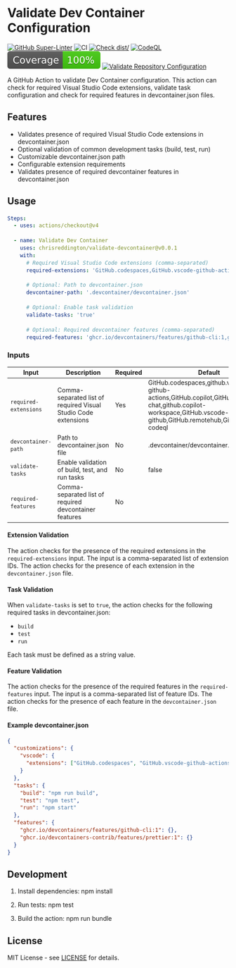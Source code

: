 # Validate Dev Container Configuration

[![GitHub Super-Linter](https://github.com/chrisreddington/validate-devcontainer/actions/workflows/linter.yml/badge.svg)](https://github.com/chrisreddington/validate-devcontainer)
![CI](https://github.com/chrisreddington/validate-devcontainer/actions/workflows/ci.yml/badge.svg)
[![Check dist/](https://github.com/chrisreddington/validate-devcontainer/actions/workflows/check-dist.yml/badge.svg)](https://github.com/chrisreddington/validate-devcontainer/actions/workflows/check-dist.yml)
[![CodeQL](https://github.com/chrisreddington/validate-devcontainer/actions/workflows/codeql-analysis.yml/badge.svg)](https://github.com/chrisreddington/validate-devcontainer/actions/workflows/codeql-analysis.yml)
[![Coverage](./badges/coverage.svg)](./badges/coverage.svg)
[![Validate Repository Configuration](https://github.com/chrisreddington/validate-devcontainer/actions/workflows/baseline.yml/badge.svg)](https://github.com/chrisreddington/validate-devcontainer/actions/workflows/baseline.yml)

A GitHub Action to validate Dev Container configuration. This action can check
for required Visual Studio Code extensions, validate task configuration and
check for required features in devcontainer.json files.

## Features

- Validates presence of required Visual Studio Code extensions in
  devcontainer.json
- Optional validation of common development tasks (build, test, run)
- Customizable devcontainer.json path
- Configurable extension requirements
- Validates presence of required devcontainer features in devcontainer.json

## Usage

```yaml
Steps:
  - uses: actions/checkout@v4

  - name: Validate Dev Container
    uses: chrisreddington/validate-devcontainer@v0.0.1
    with:
      # Required Visual Studio Code extensions (comma-separated)
      required-extensions: 'GitHub.codespaces,GitHub.vscode-github-actions'

      # Optional: Path to devcontainer.json
      devcontainer-path: '.devcontainer/devcontainer.json'

      # Optional: Enable task validation
      validate-tasks: 'true'

      # Optional: Required devcontainer features (comma-separated)
      required-features: 'ghcr.io/devcontainers/features/github-cli:1,ghcr.io/devcontainers-contrib/features/prettier:1'
```

### Inputs

| Input                 | Description                                                    | Required | Default                                                                                                                                                                            |
| --------------------- | -------------------------------------------------------------- | -------- | ---------------------------------------------------------------------------------------------------------------------------------------------------------------------------------- |
| `required-extensions` | Comma-separated list of required Visual Studio Code extensions | Yes      | GitHub.codespaces,github.vscode-github-actions,GitHub.copilot,GitHub.copilot-chat,github.copilot-workspace,GitHub.vscode-pull-request-github,GitHub.remotehub,GitHub.vscode-codeql |
| `devcontainer-path`   | Path to devcontainer.json file                                 | No       | .devcontainer/devcontainer.json                                                                                                                                                    |
| `validate-tasks`      | Enable validation of build, test, and run tasks                | No       | false                                                                                                                                                                              |
| `required-features`   | Comma-separated list of required devcontainer features         | No       |                                                                                                                                                                                    |

#### Extension Validation

The action checks for the presence of the required extensions in the
`required-extensions` input. The input is a comma-separated list of extension
IDs. The action checks for the presence of each extension in the
`devcontainer.json` file.

#### Task Validation

When `validate-tasks` is set to `true`, the action checks for the following
required tasks in devcontainer.json:

- `build`
- `test`
- `run`

Each task must be defined as a string value.

#### Feature Validation

The action checks for the presence of the required features in the
`required-features` input. The input is a comma-separated list of feature IDs.
The action checks for the presence of each feature in the `devcontainer.json`
file.

#### Example devcontainer.json

```json
{
  "customizations": {
    "vscode": {
      "extensions": ["GitHub.codespaces", "GitHub.vscode-github-actions"]
    }
  },
  "tasks": {
    "build": "npm run build",
    "test": "npm test",
    "run": "npm start"
  },
  "features": {
    "ghcr.io/devcontainers/features/github-cli:1": {},
    "ghcr.io/devcontainers-contrib/features/prettier:1": {}
  }
}
```

## Development

1. Install dependencies: npm install

1. Run tests: npm test

1. Build the action: npm run bundle

## License

MIT License - see [LICENSE](LICENSE) for details.
